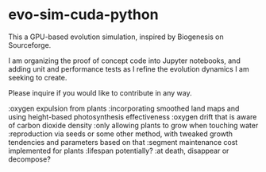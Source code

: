 # evo-sim-cuda-python

This a GPU-based evolution simulation, inspired by Biogenesis on Sourceforge.

I am organizing the proof of concept code into Jupyter notebooks, and adding unit and performance tests as I refine the evolution dynamics I am seeking to create.

Please inquire if you would like to contribute in any way.

:oxygen expulsion from plants
:incorporating smoothed land maps and using height-based photosynthesis effectiveness
:oxygen drift that is aware of carbon dioxide density
:only allowing plants to grow when touching water
:reproduction via seeds or some other method, with tweaked growth tendencies and parameters based on that
:segment maintenance cost implemented for plants
:lifespan potentially?
:at death, disappear or decompose?